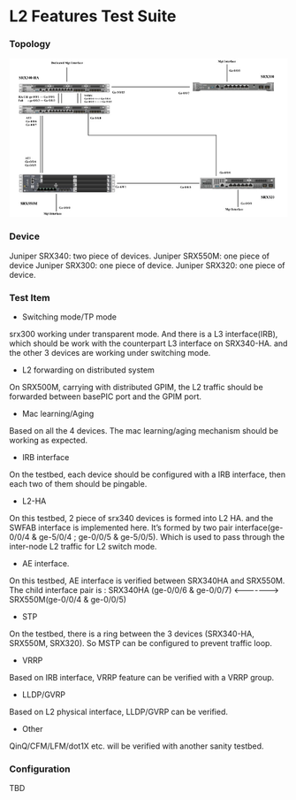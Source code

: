 # L2 Features Test Suite

### Topology
![L2NG_top](media/l2ng_top.jpg)

### Device
Juniper SRX340: two piece of devices.
Juniper SRX550M: one piece of device
Juniper SRX300: one piece of device.
Juniper SRX320: one piece of device.

### Test Item
* Switching mode/TP mode

srx300 working under transparent mode. And there is a L3 interface(IRB), which should be work with the counterpart L3 interface on SRX340-HA.
and the other 3 devices are working under switching mode.

* L2 forwarding on distributed system

On SRX500M, carrying with distributed GPIM, the L2 traffic should be forwarded between basePIC port and the GPIM port.

* Mac learning/Aging

Based on all the 4 devices. The mac learning/aging mechanism should be working as expected.

* IRB interface

On the testbed, each device should be configured with a IRB interface, then each two of them should be pingable. 

* L2-HA

On this testbed, 2 piece of srx340 devices is formed into L2 HA. 
and the SWFAB interface is implemented here. It’s formed by two pair interface(ge-0/0/4 & ge-5/0/4 ; ge-0/0/5 & ge-5/0/5). Which is used to pass through the inter-node L2 traffic for L2 switch mode.

* AE interface.

On this testbed, AE interface is verified between SRX340HA and SRX550M.
The child interface pair is :
SRX340HA (ge-0/0/6 & ge-0/0/7)   <-------> SRX550M(ge-0/0/4 & ge-0/0/5)

* STP 

On the testbed, there is a ring between the 3 devices (SRX340-HA, SRX550M, SRX320). So MSTP can be configured to prevent traffic loop.

* VRRP

Based on IRB interface, VRRP feature can be verified with a VRRP group. 

* LLDP/GVRP

Based on L2 physical interface, LLDP/GVRP can be verified. 

* Other

QinQ/CFM/LFM/dot1X etc. will be verified with another sanity testbed.

### Configuration
TBD

